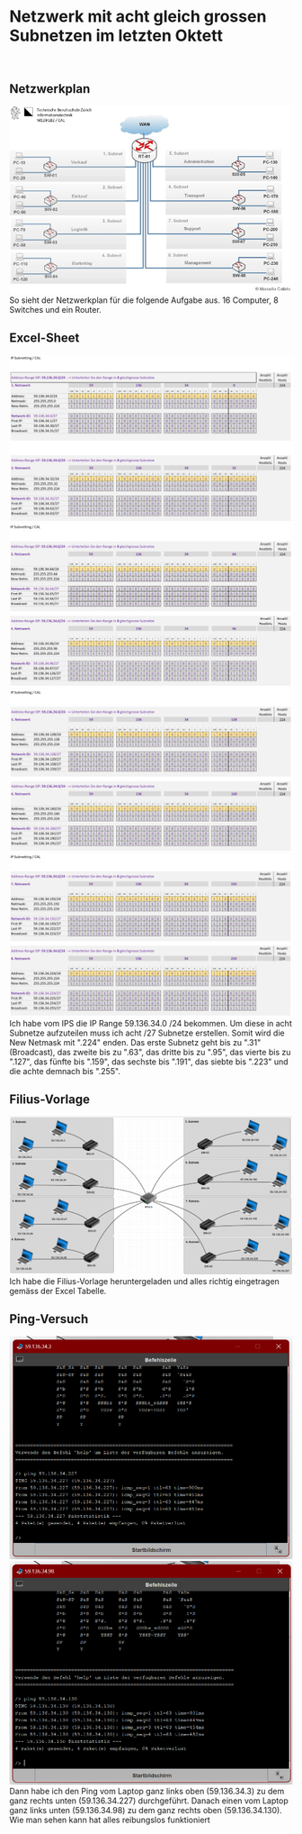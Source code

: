 # Netzwerk mit acht gleich grossen Subnetzen im letzten Oktett

<br>

## Netzwerkplan

<img src="../../Bilder/P2 Bild1.jpg">
So sieht der Netzwerkplan für die folgende Aufgabe aus. 16 Computer, 8 Switches und ein Router.

<br>

## Excel-Sheet

<img src="../../Bilder/P2 Bild2.png">
<img src="../../Bilder/P2 Bild3.png">
<img src="../../Bilder/P2 Bild4.png">
<img src="../../Bilder/P2 Bild5.png">
Ich habe vom IPS die IP Range 59.136.34.0 /24 bekommen. Um diese in acht Subnetze aufzuteilen muss ich acht /27 Subnetze erstellen. Somit wird die New Netmask mit ".224" enden. Das erste Subnetz geht bis zu ".31" (Broadcast), das zweite bis zu ".63", das dritte bis zu ".95", das vierte bis zu ".127", das fünfte bis ".159", das sechste bis ".191", das siebte bis ".223" und die achte demnach bis ".255".

<br>

## Filius-Vorlage
<img src="../../Bilder/P2 Bild6.png">
Ich habe die Filius-Vorlage heruntergeladen und alles richtig eingetragen gemäss der Excel Tabelle.

<br>

## Ping-Versuch
<img src="../../Bilder/P2 Bild7.png">
<img src="../../Bilder/P2 Bild8.png">
Dann habe ich den Ping vom Laptop ganz links oben (59.136.34.3) zu dem ganz rechts unten (59.136.34.227) durchgeführt. Danach einen vom Laptop ganz links unten (59.136.34.98) zu dem ganz rechts oben (59.136.34.130). Wie man sehen kann hat alles reibungslos funktioniert
